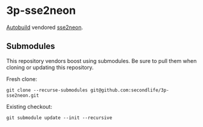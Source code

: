 # 3p-sse2neon

[Autobuild][] vendored [sse2neon][].

[Autobuild]: https://github.com/secondlife/autobuild
[sse2neon]: https://github.com/DLTcollab/sse2neon

## Submodules

This repository vendors boost using submodules. Be sure to pull them when cloning or updating this repository.

Fresh clone:
```
git clone --recurse-submodules git@github.com:secondlife/3p-sse2neon.git
```

Existing checkout:
```
git submodule update --init --recursive
```